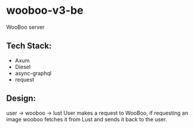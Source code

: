 # wooboo-v3-be
WooBoo server

## Tech Stack:
- Axum
- Diesel
- async-graphql
- request

## Design:
user -> wooboo -> lust
User makes a request to WooBoo, if requesting an image wooboo fetches it from Lust and sends it back to the user.

